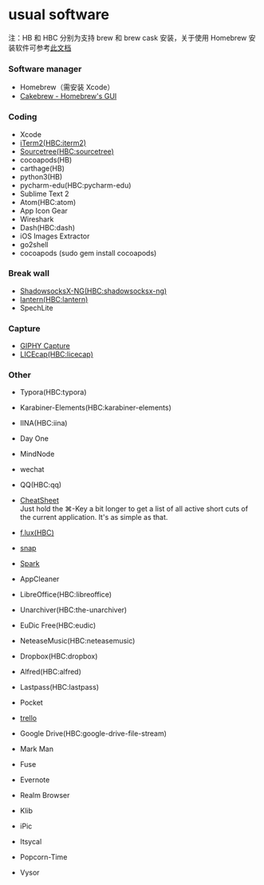 # usual software

注：HB 和 HBC 分别为支持 brew 和 brew cask 安装，关于使用 Homebrew 安装软件可参考[此文档](homebrew.md)

### Software manager
- Homebrew（需安装 Xcode）
- [Cakebrew - Homebrew's GUI](https://www.cakebrew.com/)

### Coding
- Xcode
- [iTerm2(HBC:iterm2)](http://www.iterm2.com)
- [Sourcetree(HBC:sourcetree)](https://www.sourcetreeapp.com/)
- cocoapods(HB)
- carthage(HB)
- python3(HB)
- pycharm-edu(HBC:pycharm-edu)
- Sublime Text 2
- Atom(HBC:atom)
- App Icon Gear
- Wireshark
- Dash(HBC:dash)
- iOS Images Extractor
- go2shell
- cocoapods (sudo gem install cocoapods)

### Break wall
- [ShadowsocksX-NG(HBC:shadowsocksx-ng)](https://github.com/shadowsocks/ShadowsocksX-NG)
- [lantern(HBC:lantern)](https://getlantern.org)
- SpechLite

### Capture
- [GIPHY Capture](https://giphy.com/apps/giphycapture)
- [LICEcap(HBC:licecap)](https://www.cockos.com/licecap/)

### Other
- Typora(HBC:typora)
- Karabiner-Elements(HBC:karabiner-elements)
- IINA(HBC:iina)
- Day One
- MindNode
- wechat
- QQ(HBC:qq)
- [CheatSheet](https://www.mediaatelier.com/CheatSheet/)  
Just hold the ⌘-Key a bit longer to get a list of all active short cuts of the current application. It's as simple as that.

- [f.lux(HBC)](https://justgetflux.com)
- [snap](https://itunes.apple.com/cn/app/snap/id418073146?mt=12)
- [Spark](https://sparkmailapp.com/)
- AppCleaner
- LibreOffice(HBC:libreoffice)
- Unarchiver(HBC:the-unarchiver)
- EuDic Free(HBC:eudic)
- NeteaseMusic(HBC:neteasemusic)
- Dropbox(HBC:dropbox)
- Alfred(HBC:alfred)
- Lastpass(HBC:lastpass)
- Pocket
- [trello](https://trello.com/)  
- Google Drive(HBC:google-drive-file-stream)

- Mark Man
- Fuse
- Evernote
- Realm Browser
- Klib
- iPic
- Itsycal
- Popcorn-Time
- Vysor
